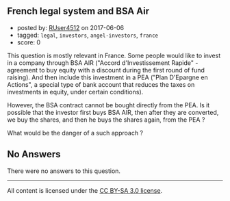 ## French legal system and BSA Air

- posted by: [RUser4512](https://stackexchange.com/users/6145228/ruser4512) on 2017-06-06
- tagged: `legal`, `investors`, `angel-investors`, `france`
- score: 0

<p>This question is mostly relevant in France. Some people would like to invest in a company through BSA AIR ("Accord d'Investissement Rapide" - agreement to buy equity with a discount during the first round of fund raising). And then include this investment in a PEA ("Plan D'Epargne en Actions", a special type of bank account that reduces the taxes on investments in equity, under certain conditions).</p>

<p>However, the BSA contract cannot be bought directly from the PEA. Is it possible that the investor first buys BSA AIR, then after they are converted, we buy the shares, and then he buys the shares again, from the PEA ?</p>

<p>What would be the danger of a such approach ?  </p>


## No Answers

There were no answers to this question.


---

All content is licensed under the [CC BY-SA 3.0 license](https://creativecommons.org/licenses/by-sa/3.0/).
